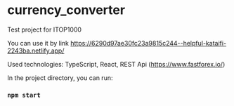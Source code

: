 # currency_converter

Test project for ITOP1000

You can use it by link https://6290d97ae30fc23a9815c244--helpful-kataifi-2243ba.netlify.app/

Used technologies: TypeScript, React, REST Api (https://www.fastforex.io/)

In the project directory, you can run:

### `npm start`
